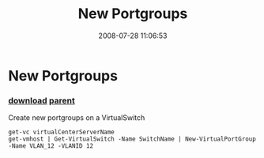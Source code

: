 ﻿---
pid:            484
parent:         483
children:       
poster:         jowings
title:          New Portgroups
date:           2008-07-28 11:06:53
description:    Create new portgroups on a VirtualSwitch
format:         posh
---

# New Portgroups

### [download](484.ps1) [parent](483.md) 

Create new portgroups on a VirtualSwitch

```posh
get-vc virtualCenterServerName
get-vmhost | Get-VirtualSwitch -Name SwitchName | New-VirtualPortGroup -Name VLAN_12 -VLANID 12
```
